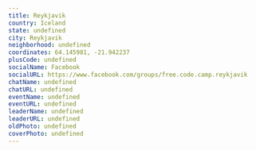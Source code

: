 ```yaml
---
title: Reykjavik
country: Iceland
state: undefined
city: Reykjavik
neighborhood: undefined
coordinates: 64.145981, -21.942237
plusCode: undefined
socialName: Facebook
socialURL: https://www.facebook.com/groups/free.code.camp.reykjavik
chatName: undefined
chatURL: undefined
eventName: undefined
eventURL: undefined
leaderName: undefined
leaderURL: undefined
oldPhoto: undefined
coverPhoto: undefined
---
```

